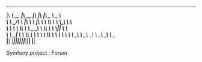  ________ ________  ________  ___  ___  _____ ______      
|\  _____\\   __  \|\   __  \|\  \|\  \|\   _ \  _   \    
\ \  \__/\ \  \|\  \ \  \|\  \ \  \\\  \ \  \\\__\ \  \   
 \ \   __\\ \  \\\  \ \   _  _\ \  \\\  \ \  \\|__| \  \  
  \ \  \_| \ \  \\\  \ \  \\  \\ \  \\\  \ \  \    \ \  \ 
   \ \__\   \ \_______\ \__\\ _\\ \_______\ \__\    \ \__\
    \|__|    \|_______|\|__|\|__|\|_______|\|__|     \|__|
    
Symfony project : Forum
